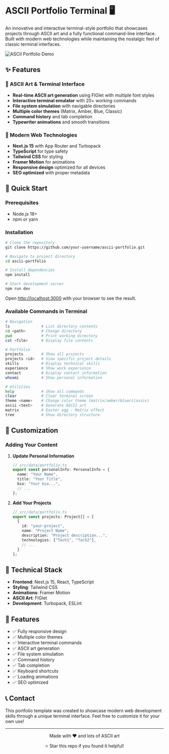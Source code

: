 # ASCII Portfolio Terminal 🖥️

An innovative and interactive terminal-style portfolio that showcases projects through ASCII art and a fully functional command-line interface. Built with modern web technologies while maintaining the nostalgic feel of classic terminal interfaces.

![ASCII Portfolio Demo](https://via.placeholder.com/800x400/000000/00FF00?text=ASCII+PORTFOLIO+TERMINAL)

## ✨ Features

### 🎨 ASCII Art & Terminal Interface
- **Real-time ASCII art generation** using FIGlet with multiple font styles
- **Interactive terminal emulator** with 20+ working commands
- **File system simulation** with navigable directories
- **Multiple color themes** (Matrix, Amber, Blue, Classic)
- **Command history** and tab completion
- **Typewriter animations** and smooth transitions

### 🚀 Modern Web Technologies
- **Next.js 15** with App Router and Turbopack
- **TypeScript** for type safety
- **Tailwind CSS** for styling
- **Framer Motion** for animations
- **Responsive design** optimized for all devices
- **SEO optimized** with proper metadata

## 🚀 Quick Start

### Prerequisites
- Node.js 18+ 
- npm or yarn

### Installation

```bash
# Clone the repository
git clone https://github.com/your-username/ascii-portfolio.git

# Navigate to project directory
cd ascii-portfolio

# Install dependencies
npm install

# Start development server
npm run dev
```

Open [http://localhost:3000](http://localhost:3000) with your browser to see the result.

### Available Commands in Terminal
```bash
# Navigation
ls              # List directory contents
cd <path>       # Change directory
pwd             # Print working directory
cat <file>      # Display file contents

# Portfolio
projects        # Show all projects
projects <id>   # View specific project details
skills          # Display technical skills
experience      # Show work experience
contact         # Display contact information
whoami          # Show personal information

# Utilities
help            # Show all commands
clear           # Clear terminal screen
theme <name>    # Change color theme (matrix/amber/blue/classic)
ascii <text>    # Generate ASCII art
matrix          # Easter egg - Matrix effect
tree            # Show directory structure
```

## 🎨 Customization

### Adding Your Content

1. **Update Personal Information**
   ```typescript
   // src/data/portfolio.ts
   export const personalInfo: PersonalInfo = {
     name: "Your Name",
     title: "Your Title",
     bio: "Your bio...",
     // ...
   };
   ```

2. **Add Your Projects**
   ```typescript
   // src/data/portfolio.ts
   export const projects: Project[] = [
     {
       id: "your-project",
       name: "Project Name",
       description: "Project description...",
       technologies: ["Tech1", "Tech2"],
       // ...
     }
   ];
   ```

## 🔧 Technical Stack

- **Frontend**: Next.js 15, React, TypeScript
- **Styling**: Tailwind CSS
- **Animations**: Framer Motion
- **ASCII Art**: FIGlet
- **Development**: Turbopack, ESLint

## 📱 Features

- ✅ Fully responsive design
- ✅ Multiple color themes
- ✅ Interactive terminal commands
- ✅ ASCII art generation
- ✅ File system simulation
- ✅ Command history
- ✅ Tab completion
- ✅ Keyboard shortcuts
- ✅ Loading animations
- ✅ SEO optimized

## 📞 Contact

This portfolio template was created to showcase modern web development skills through a unique terminal interface. Feel free to customize it for your own use!

---

<div align="center">
  <p>Made with ❤️ and lots of ASCII art</p>
  <p>⭐ Star this repo if you found it helpful!</p>
</div>
